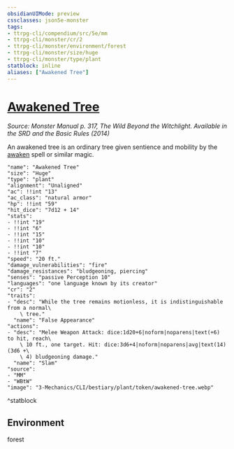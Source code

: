 ```yaml
---
obsidianUIMode: preview
cssclasses: json5e-monster
tags:
- ttrpg-cli/compendium/src/5e/mm
- ttrpg-cli/monster/cr/2
- ttrpg-cli/monster/environment/forest
- ttrpg-cli/monster/size/huge
- ttrpg-cli/monster/type/plant
statblock: inline
aliases: ["Awakened Tree"]
---
```

# [Awakened Tree](3-Mechanics\CLI\bestiary\plant/awakened-tree.md)
*Source: Monster Manual p. 317, The Wild Beyond the Witchlight. Available in the <span title='Systems Reference Document (5.1)'>SRD</span> and the Basic Rules (2014)*  

An awakened tree is an ordinary tree given sentience and mobility by the [awaken](3-Mechanics/CLI/spells/awaken.md) spell or similar magic.

```statblock
"name": "Awakened Tree"
"size": "Huge"
"type": "plant"
"alignment": "Unaligned"
"ac": !!int "13"
"ac_class": "natural armor"
"hp": !!int "59"
"hit_dice": "7d12 + 14"
"stats":
- !!int "19"
- !!int "6"
- !!int "15"
- !!int "10"
- !!int "10"
- !!int "7"
"speed": "20 ft."
"damage_vulnerabilities": "fire"
"damage_resistances": "bludgeoning, piercing"
"senses": "passive Perception 10"
"languages": "one language known by its creator"
"cr": "2"
"traits":
- "desc": "While the tree remains motionless, it is indistinguishable from a normal\
    \ tree."
  "name": "False Appearance"
"actions":
- "desc": "Melee Weapon Attack: dice:1d20+6|noform|noparens|text(+6) to hit, reach\
    \ 10 ft., one target. Hit: dice:3d6+4|noform|noparens|avg|text(14) (3d6 +\
    \ 4) bludgeoning damage."
  "name": "Slam"
"source":
- "MM"
- "WBtW"
"image": "3-Mechanics/CLI/bestiary/plant/token/awakened-tree.webp"
```
^statblock

## Environment

forest